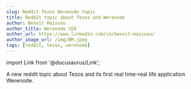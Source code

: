 ```yaml
---
slug: Reddit Tezos Werenode topic
title: Reddit topic about Tezos and Werenode
author: Benoit Maisseu
author_title: Werenode CEO
author_url: https://www.linkedin.com/in/benoit-maisseu/
author_image_url: /img/BM.jpeg
tags: [reddit, tezos, werenode]
---
```


import Link from '@docusaurus/Link';

A new reddit topic about Tezos and its first real time-real life application <Link to='https://www.reddit.com/r/tezos/comments/l3o4cr/werenode/'>Werenode</Link>.
